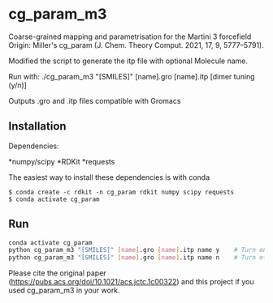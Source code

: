 # cg_param_m3

Coarse-grained mapping and parametrisation for the Martini 3 forcefield
Origin: Miller's cg_param (J. Chem. Theory Comput. 2021, 17, 9, 5777–5791).

Modified the script to generate the itp file with optional Molecule name.

Run with: ./cg_param_m3 "[SMILES]" [name].gro [name].itp [dimer tuning (y/n)]

Outputs .gro and .itp files compatible with Gromacs

## Installation

Dependencies:

*numpy/scipy
*RDKit
*requests

The easiest way to install these dependencies is with conda

~~~~
$ conda create -c rdkit -n cg_param rdkit numpy scipy requests
$ conda activate cg_param
~~~~

## Run
```bash
conda activate cg_param
python cg_param_m3 "[SMILES]" [name].gro [name].itp name y    # Turn on parameters tuning
python cg_param_m3 "[SMILES]" [name].gro [name].itp name n    # Turn off parameters tuning
```

Please cite the original paper (https://pubs.acs.org/doi/10.1021/acs.jctc.1c00322)
and this project if you used cg_param_m3 in your work.
